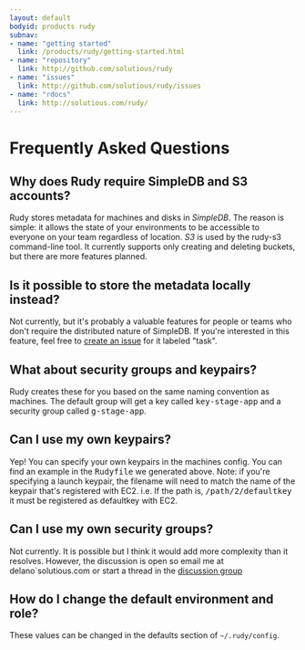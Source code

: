 ```yaml
---
layout: default
bodyid: products rudy
subnav: 
- name: "getting started"
  link: /products/rudy/getting-started.html
- name: "repository"
  link: http://github.com/solutious/rudy
- name: "issues"
  link: http://github.com/solutious/rudy/issues
- name: "rdocs"
  link: http://solutious.com/rudy/
---
```


# Frequently Asked Questions

## Why does Rudy require SimpleDB and S3 accounts?

Rudy stores metadata for machines and disks in _SimpleDB_. The reason is simple: it allows the state of your environments to be accessible to everyone on your team regardless of location. _S3_ is used by the rudy-s3 command-line tool. It currently supports only creating and deleting buckets, but there are more features planned. 

## Is it possible to store the metadata locally instead?

Not currently, but it's probably a valuable features for people or teams who don't require the distributed nature of SimpleDB. If you're interested in this feature, feel free to <a href="http://github.com/solutious/rudy/issues">create an issue</a> for it labeled "task".

## What about security groups and keypairs?

Rudy creates these for you based on the same naming convention as machines. The default group will get a key called <tt>key-stage-app</tt> and a security group called <tt>g-stage-app</tt>. 

## Can I use my own keypairs?

Yep! You can specify your own keypairs in the machines config. You can find an example in the <tt>Rudyfile</tt> we generated above. Note: if you're specifying a launch keypair, the filename will need to match the name of the keypair that's registered with EC2. i.e. If the path is, <tt>/path/2/defaultkey</tt> it must be registered as defaultkey with EC2.

## Can I use my own security groups?

Not currently. It is possible but I think it would add more complexity than it resolves. However, the discussion is open so email me at delano`solutious.com or start a thread in the <a href="http://groups.google.com/group/rudy-deployment">discussion group</a>

## How do I change the default environment and role?

These values can be changed in the defaults section of `~/.rudy/config`. 

